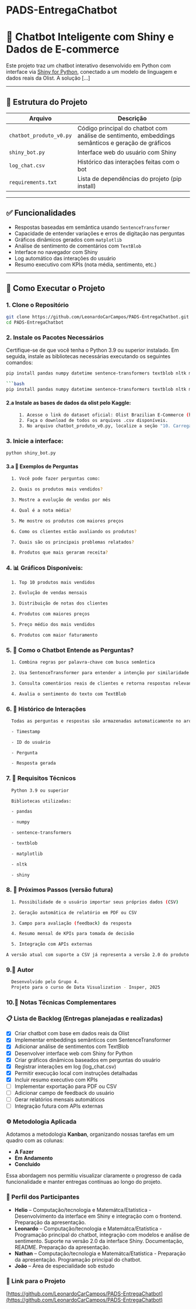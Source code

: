 # PADS-EntregaChatbot
# 🤖 Chatbot Inteligente com Shiny e Dados de E-commerce

Este projeto traz um chatbot interativo desenvolvido em Python com interface via [Shiny for Python](https://shiny.posit.co/py/), conectado a um modelo de linguagem e dados reais da Olist. A solução [...]

---

## 📂 Estrutura do Projeto

| Arquivo                    | Descrição |
|---------------------------|-----------|
| `chatbot_produto_v0.py`   | Código principal do chatbot com análise de sentimento, embeddings semânticos e geração de gráficos |
| `shiny_bot.py`            | Interface web do usuário com Shiny |
| `log_chat.csv`            | Histórico das interações feitas com o bot |
| `requirements.txt`        | Lista de dependências do projeto (pip install) |

---

## ✅ Funcionalidades

- Respostas baseadas em semântica usando `SentenceTransformer`
- Capacidade de entender variações e erros de digitação nas perguntas
- Gráficos dinâmicos gerados com `matplotlib`
- Análise de sentimento de comentários com `TextBlob`
- Interface no navegador com Shiny
- Log automático das interações do usuário
- Resumo executivo com KPIs (nota média, sentimento, etc.)

---

## 🚀 Como Executar o Projeto

### 1. Clone o Repositório

```bash
git clone https://github.com/LeonardoCarCampos/PADS-EntregaChatbot.git
cd PADS-EntregaChatbot
```

### 2. Instale os Pacotes Necessários
Certifique-se de que você tenha o Python 3.9 ou superior instalado. Em seguida, instale as bibliotecas necessárias executando os seguintes comandos:
```bash
pip install pandas numpy datetime sentence-transformers textblob nltk matplotlib

```bash
pip install pandas numpy datetime sentence-transformers textblob nltk matplotlib
```
#### 2.a Instale as bases de dados da olist pelo Kaggle:
```bash
     1. Acesse o link do dataset oficial: Olist Brazilian E-Commerce (https://www.kaggle.com/datasets/olistbr/brazilian-ecommerce)
     2. Faça o download de todos os arquivos .csv disponíveis.
     3. No arquivo chatbot_produto_v0.py, localize a seção "10. Carregamento dos datasets da Olist" e edite a variável path, inserindo o diretório onde os arquivos .csv foram salvos no seu computador.
```
### 3. Inicie a interface:
```bash
python shiny_bot.py
```
#### 3.a 💬 Exemplos de Perguntas
```bash
  1. Você pode fazer perguntas como:

  2. Quais os produtos mais vendidos?

  3. Mostre a evolução de vendas por mês

  4. Qual é a nota média?

  5. Me mostre os produtos com maiores preços

  6. Como os clientes estão avaliando os produtos?

  7. Quais são os principais problemas relatados?

  8. Produtos que mais geraram receita?
```

### 4. 📊 Gráficos Disponíveis:
```bash
  1. Top 10 produtos mais vendidos

  2. Evolução de vendas mensais

  3. Distribuição de notas dos clientes

  4. Produtos com maiores preços

  5. Preço médio dos mais vendidos

  6. Produtos com maior faturamento
```

### 5. 🧠 Como o Chatbot Entende as Perguntas?
```bash
  1. Combina regras por palavra-chave com busca semântica

  2. Usa SentenceTransformer para entender a intenção por similaridade de significado

  3. Consulta comentários reais de clientes e retorna respostas relevantes

  4. Avalia o sentimento do texto com TextBlob
```

### 6. 🔁 Histórico de Interações
```bash
  Todas as perguntas e respostas são armazenadas automaticamente no arquivo log_chat.csv, com:

  - Timestamp

  - ID do usuário

  - Pergunta

  - Resposta gerada
```

### 7. 🔧 Requisitos Técnicos
```bash
  Python 3.9 ou superior

  Bibliotecas utilizadas:

  - pandas

  - numpy

  - sentence-transformers

  - textblob

  - matplotlib

  - nltk

  - shiny
```

### 8. 📌 Próximos Passos (versão futura)
```bash
  1. Possibilidade de o usuário importar seus próprios dados (CSV)

  2. Geração automática de relatório em PDF ou CSV

  3. Campo para avaliação (feedback) da resposta

  4. Resumo mensal de KPIs para tomada de decisão

  5. Integração com APIs externas

A versão atual com suporte a CSV já representa a versão 2.0 do produto.
```

### 9.👤 Autor
```bash
  Desenvolvido pelo Grupo 4.
  Projeto para o curso de Data Visualization - Insper, 2025
```
### 10.📌 Notas Técnicas Complementares

### 📋 Lista de Backlog (Entregas planejadas e realizadas)
- [x] Criar chatbot com base em dados reais da Olist
- [x] Implementar embeddings semânticos com SentenceTransformer
- [x] Adicionar análise de sentimentos com TextBlob
- [x] Desenvolver interface web com Shiny for Python
- [x] Criar gráficos dinâmicos baseados em perguntas do usuário
- [x] Registrar interações em log (log_chat.csv)
- [x] Permitir execução local com instruções detalhadas
- [x] Incluir resumo executivo com KPIs
- [ ] Implementar exportação para PDF ou CSV
- [ ] Adicionar campo de feedback do usuário
- [ ] Gerar relatórios mensais automáticos
- [ ] Integração futura com APIs externas

### ⚙️ Metodologia Aplicada
Adotamos a metodologia **Kanban**, organizando nossas tarefas em um quadro com as colunas:
- **A Fazer**
- **Em Andamento**
- **Concluído**

Essa abordagem nos permitiu visualizar claramente o progresso de cada funcionalidade e manter entregas contínuas ao longo do projeto.

### 👥 Perfil dos Participantes
- **Helio** – Computação/tecnologia e Matemátca/Etatística - Desenvolvimento da interface em Shiny e integração com o frontend. Preparação da apresentação.
- **Leonardo** – Computação/tecnologia e Matemátca/Etatística - Programação principal do chatbot, integração com modelos e análise de sentimento. Suporte na versão 2.0 da interface Shiny. Documentação, README. Preparação da apresentação.
- **Nathan** – Computação/tecnologia e Matemátca/Etatística - Preparação da apresentação. Programação principal do chatbot.  
- **João** – Área de especialidade sob estudo

### 🔗 Link para o Projeto
[https://github.com/LeonardoCarCampos/PADS-EntregaChatbot](https://github.com/LeonardoCarCampos/PADS-EntregaChatbot)

